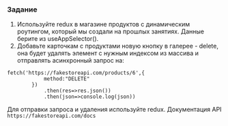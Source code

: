 ### Задание

1. Используйте redux в магазине продуктов с динамическим роутингом, который мы создали на прошлых занятиях. Данные берите из useAppSelector().
2. Добавьте карточкам с продуктами новую кнопку в галерее - delete, она будет удалять элемент с нужным индексом из массива и отправлять асинхронный запрос на:

```
fetch('https://fakestoreapi.com/products/6',{
            method:"DELETE"
        })
            .then(res=>res.json())
            .then(json=>console.log(json))
```

Для отправки запроса и удаления используйте redux. Документация API `https://fakestoreapi.com/docs`

